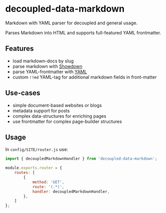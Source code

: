 # decoupled-data-markdown

Markdown with YAML parser for decoupled and general usage.

Parses Markdown into HTML and supports full-featured YAML frontmatter.

## Features

* load markdown-docs by slug
* parse markdown with [Showdown](http://showdownjs.com/)
* parse YAML-frontmatter with [YAML](https://eemeli.org/yaml/)
* custom `!!md` YAML-tag for additional markdown fields in front-matter

## Use-cases

* simple document-based websites or blogs
* metadata support for posts
* complex data-structures for enriching pages
* use frontmatter for complex page-builder structures 

## Usage

In `config/SITE/router.js` use:

```js
import { decoupledMarkdownHandler } from 'decoupled-data-markdown';

module.exports.router = {
    routes: [
        {
            method: 'GET',
            route: '(.*)',
            handler: decoupledMarkdownHandler,
        },
    ]
};
```
